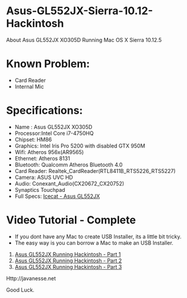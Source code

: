 # Asus-GL552JX-Sierra-10.12-Hackintosh
About Asus GL552JX XO305D Running Mac OS X Sierra 10.12.5

# Known Problem:
- Card Reader
- Internal Mic


# Specifications:
- Name : Asus GL552JX XO305D
- Processor:Intel Core i7-4750HQ
- Chipset: HM86
- Graphics: Intel Iris Pro 5200 with disabled GTX 950M
- Wifi: Atheros 956x(AR9565)
- Ethernet: Atheros 8131
- Bluetooth: Qualcomm Atheros Bluetooth 4.0
- Card Reader: Realtek_CardReader(RTL8411B_RTS5226_RTS5227)
- Camera: ASUS UVC HD
- Audio: Conexant_Audio(CX20672_CX20752)
- Synaptics Touchpad
- Full Specs: [Icecat - Asus GL552JX](http://icecat.us/en_in/p/asus/gl552jx-xo305d/notebook-portatili-GL552JX-XO305D-29898761.html)


# Video Tutorial - Complete
- If you dont have any Mac to create USB Installer, its a little bit tricky.
- The easy way is you can borrow a Mac to make an USB Installer.

1. [Asus GL552JX Running Hackintosh - Part 1](https://www.youtube.com/watch?v=sCnqkZjMLX8)
2. [Asus GL552JX Running Hackintosh - Part 2](https://www.youtube.com/watch?v=FAQUNGnBUTc)
3. [Asus GL552JX Running Hackintosh - Part 3](https://www.youtube.com/watch?v=_c2QRI0pRhI)

Http://javanesse.net

Good Luck.
